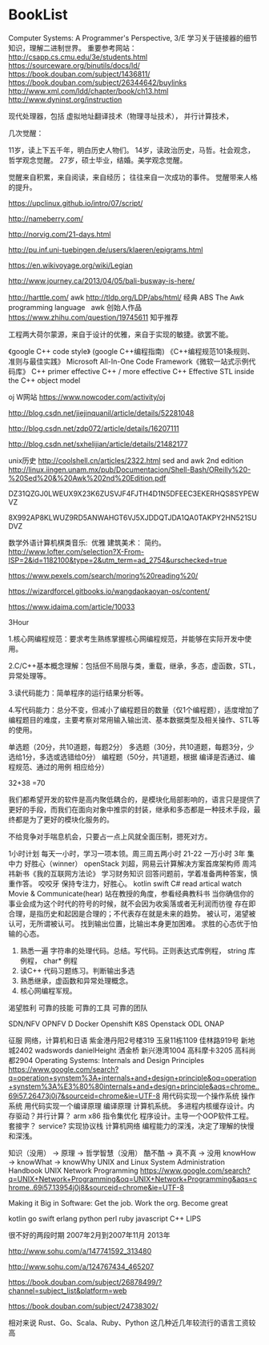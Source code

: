 # BookList

Computer Systems: A Programmer's Perspective, 3/E
学习关于链接器的细节知识，理解二进制世界。
重要参考网站：
http://csapp.cs.cmu.edu/3e/students.html
https://sourceware.org/binutils/docs/ld/
https://book.douban.com/subject/1436811/
https://book.douban.com/subject/26344642/buylinks
http://www.xml.com/ldd/chapter/book/ch13.html
http://www.dyninst.org/instruction

现代处理器，包括 虚拟地址翻译技术（物理寻址技术）， 并行计算技术，

几次觉醒：

11岁，读上下五千年，明白历史人物们。
14岁，读政治历史，马哲。社会观念，哲学观念觉醒。
27岁，硕士毕业，结婚。美学观念觉醒。

觉醒来自积累，来自阅读，来自经历； 往往来自一次成功的事件。
觉醒带来人格的提升。

https://upclinux.github.io/intro/07/script/

http://nameberry.com/

http://norvig.com/21-days.html

http://pu.inf.uni-tuebingen.de/users/klaeren/epigrams.html

https://en.wikivoyage.org/wiki/Legian

http://www.journey.ca/2013/04/05/bali-busway-is-here/

http://harttle.com/
awk
http://tldp.org/LDP/abs/html/  经典 ABS
The Awk programming language    awk 创始人作品
https://www.zhihu.com/question/19745611 知乎推荐

工程两大荷尔蒙源，来自于设计的优雅，来自于实现的敏捷。欲罢不能。

《google C++ code style》 (google C++编程指南)
《C++编程规范101条规则、准则与最佳实践》
Microsoft All-In-One Code Framework《微软一站式示例代码库》
C++ primer
effective C++ / more effective C++
Effective STL
inside the C++ object model

oj W网站
https://www.nowcoder.com/activity/oj

http://blog.csdn.net/jiejinquanil/article/details/52281048

http://blog.csdn.net/zdp072/article/details/16207111

http://blog.csdn.net/sxhelijian/article/details/21482177

unix历史
http://coolshell.cn/articles/2322.html
sed and awk 2nd edition
http://linux.iingen.unam.mx/pub/Documentacion/Shell-Bash/OReilly%20-%20Sed%20&%20Awk%202nd%20Edition.pdf

DZ31QZGJ0LWEUX9X23K6ZUSVJF4FJTH4D1N5DFEEC3EKERHQS8SYPEWVZ

8X992AP8KLWUZ9RD5ANWAHGT6VJ5XJDDQTJDA1QA0TAKPY2HN521SUDVZ

数学外语计算机棋类音乐:  优雅
建筑美术： 简约。
http://www.lofter.com/selection?X-From-ISP=2&id=1182100&type=2&utm_term=ad_2754&urschecked=true


https://www.pexels.com/search/moring%20reading%20/


https://wizardforcel.gitbooks.io/wangdaokaoyan-os/content/

https://www.idaima.com/article/10033



 
 
 
  
  3Hour

  
  
  1.核心网编程规范：要求考生熟练掌握核心网编程规范，并能够在实际开发中使用。

  2.C/C++基本概念理解：包括但不局限与类，重载，继承，多态，虚函数，STL，异常处理等。

  3.读代码能力：简单程序的运行结果分析等。

  4.写代码能力：总分不变，但减小了编程题目的数量（仅1个编程题），适度增加了编程题目的难度，主要考察对常用输入输出流、基本数据类型及相关操作、STL等的使用。

  
 单选题（20分，共10道题，每题2分）
多选题（30分，共10道题，每题3分，少选给1分，多选或选错给0分）
编程题（50分，共1道题，根据   编译是否通过、编程规范、通过的用例  相应给分）

32+38 =70


我们都希望开发的软件是高内聚低耦合的，是模块化局部影响的，语言只是提供了更好的手段，而我们在面向对象中推崇的封装，继承和多态都是一种技术手段，最终都是为了更好的模块化服务的。

不给竞争对手喘息机会，只要占一点上风就全面压制，摁死对方。




1小时计划
	每天一小时，学习一项本领。周三周五两小时   21-22 一万小时  3年
	集中力 好胜心（winner）
openStack 刘超，网易云计算解决方案首席架构师
周鸿祎新书《我的互联网方法论》
学习财务知识
回答问题前，学着准备两种答案，慎重作答。
咬咬牙 保持专注力，好胜心。
kotlin  swift C#
read artical watch Movie & Communicate(hear) 
站在教授的角度，参看经典教科书
当你确信你的事业会成为这个时代的符号的时候，就不会因为收奚落或者无利润而彷徨
存在即合理，是指历史和起因是合理的；不代表存在就是未来的趋势。
被认可，渴望被认可，无所谓被认可。
找到输出位置，比输出本身更加困难。
求胜的心态优于怕输的心态。


1. 熟悉一遍 字符串的处理代码。总结。写代码。正则表达式库例程， string 库例程， char* 例程
2. 读C++ 代码习题练习。判断输出多选
3. 熟悉继承，虚函数和异常处理概念。
4. 核心网编程军规。


渴望胜利
可靠的技能
可靠的工具
可靠的团队

SDN/NFV
OPNFV D
Docker
Openshift
K8S
Openstack
ODL
ONAP


征服 网络，计算机和日语
紫金港丹阳2号楼319
玉泉11栋1109
佳林路919号
新地城2402
wadswords
danielHeight
洒金桥
新兴港湾1004
高科摩卡3205
高科尚都2904
Operating Systems: Internals and Design Principles
https://www.google.com/search?q=operation+synstem%3A+internals+and+design+principle&oq=operation+synstem%3A%E3%80%80internals+and+design+principle&aqs=chrome..69i57.26473j0j7&sourceid=chrome&ie=UTF-8
用代码实现一个操作系统 操作系统
用代码实现一个编译原理 编译原理
计算机系统。 多进程内核缓存设计。内存驱动？并行计算？ arm x86 指令集优化
程序设计。主导一个OOP软件工程。
套接字？ service?  实现协议栈 计算机网络
编程能力的深浅，决定了理解的快慢和深浅。


知识（没用） -> 原理 -> 哲学智慧（没用）
酷不酷 -> 真不真 -> 没用
knowHow -> knowWhat -> knowWhy
UNIX and Linux System Administration Handbook
UNIX Network Programming https://www.google.com/search?q=UNIX+Network+Programming&oq=UNIX+Network+Programming&aqs=chrome..69i57.13954j0j8&sourceid=chrome&ie=UTF-8


Making it Big in Software: Get the job. Work the org. Become great

kotlin go swift erlang python perl ruby javascript C++ LIPS

很不好的两段时期
2007年2月到2007年11月
2013年


http://www.sohu.com/a/147741592_313480 

http://www.sohu.com/a/124767434_465207

https://book.douban.com/subject/26878499/?channel=subject_list&platform=web

https://book.douban.com/subject/24738302/


相对来说 Rust、Go、Scala、Ruby、Python 这几种近几年较流行的语言工资较高
